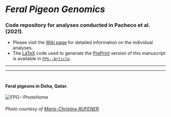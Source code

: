 # _Feral Pigeon Genomics_

### Code repository for analyses conducted in Pacheco et al. (2021).

- Please visit the [Wiki page](https://github.com/layka-pacheco/FeralPigeonGenomics/wiki) for detailed information on the individual analyses.
- The [LaTeX](https://en.wikipedia.org/wiki/LaTeX) code used to generate the [PrePrint](https://en.wikipedia.org/wiki/Preprint) version of this manuscript is available in [`FPG--Article`](https://github.com/layka-pacheco/FeralPigeonGenomics/tree/main/FPG--Article).
***
***
#

#### Feral pigeons in Doha, Qatar.
![FPG--PhotoHome](https://user-images.githubusercontent.com/37849281/124642722-75539180-de90-11eb-91ad-a16814fa3710.jpg)
###### Photo courtesy of [Marie-Christine RUFENER](https://github.com/mcruf).

